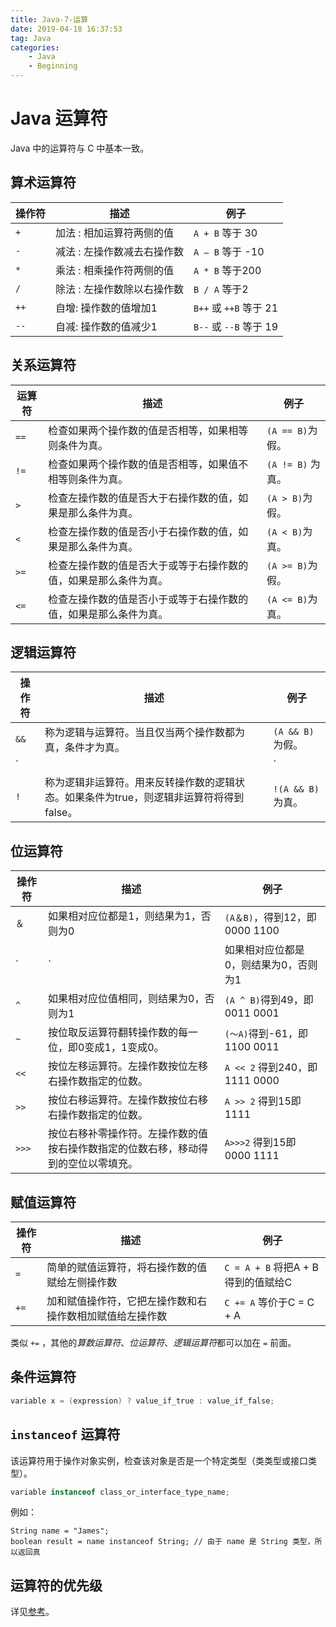 ```yaml
---
title: Java-7-运算
date: 2019-04-18 16:37:53
tag: Java
categories:
	- Java
	- Beginning
---
```


# Java 运算符

Java 中的运算符与 C 中基本一致。

## 算术运算符

| 			操作符 | 			描述                  | 			例子                       |
|--------|------------------------|-----------------------------|
| 				`+`  | 				加法 : 相加运算符两侧的值     | 				`A + B` 等于 30             |
| 				`-`  | 				减法 : 左操作数减去右操作数    | 				`A – B` 等于 -10            |
| 				`*`  | 				乘法 : 相乘操作符两侧的值     | 				`A * B` 等于200              |
| 				`/`  | 				除法 : 左操作数除以右操作数    | 				`B / A` 等于2                |
| 				`++` | 				自增: 操作数的值增加1       | 				`B++` 或 `++B` 等于 21 |
| 				`--` | 				自减: 操作数的值减少1       | 				`B--` 或 `--B` 等于 19 |

## 关系运算符

| 				运算符 | 				描述                               | 				例子           |
|---------|--------------------------------------|------------------|
| 				`==`  | 				检查如果两个操作数的值是否相等，如果相等则条件为真。       | 				`(A == B)`为假。  |
| 				`!=`  | 				检查如果两个操作数的值是否相等，如果值不相等则条件为真。     | 				`(A != B)` 为真。 |
| 				`>`   | 				检查左操作数的值是否大于右操作数的值，如果是那么条件为真。    | 				`(A > B)`为假。    | 
| 				`<`   | 				检查左操作数的值是否小于右操作数的值，如果是那么条件为真。    | 				`(A < B)`为真。    |
| 				`>=`  | 				检查左操作数的值是否大于或等于右操作数的值，如果是那么条件为真。 | 				`(A >= B)`为假。  |
| 				`<=`  | 				检查左操作数的值是否小于或等于右操作数的值，如果是那么条件为真。 | 				`(A <= B)`为真。  |

## 逻辑运算符

| 				操作符 | 				描述                                               | 				例子           |
|---------|------------------------------------------------------|------------------|
| 				`&&`  | 				称为逻辑与运算符。当且仅当两个操作数都为真，条件才为真。                     | 				`(A && B)` 为假。  |
| 				`||` | 				称为逻辑或操作符。如果任何两个操作数任何一个为真，条件为真。                   | 				`A || B)` 为真。 |
| 				`!`   | 				称为逻辑非运算符。用来反转操作数的逻辑状态。如果条件为true，则逻辑非运算符将得到false。 | 				`!(A && B)` 为真。 |

## 位运算符

| 				操作符  | 				描述                                        | 				例子                      |
|----------|-----------------------------------------------|-----------------------------|
| 				`＆`    | 				如果相对应位都是1，则结果为1，否则为0                      | 				`(A＆B)`，得到12，即0000 1100   |
| 				`|`    | 				如果相对应位都是0，则结果为0，否则为1                      | 				`(A | B)`得到61，即 0011 1101 |
| 				`^`    | 				如果相对应位值相同，则结果为0，否则为1                      | 				`(A ^ B)`得到49，即 0011 0001 |
| 				`~`    | 				按位取反运算符翻转操作数的每一位，即0变成1，1变成0。              | 				`(〜A)`得到-61，即1100 0011    |
| 				`<<`   | 				按位左移运算符。左操作数按位左移右操作数指定的位数。                | 				`A << 2` 得到240，即 1111 0000 |
| 				`>>`   | 				按位右移运算符。左操作数按位右移右操作数指定的位数。                | 				`A >> 2` 得到15即 1111        |
| 				`>>>`  | 				按位右移补零操作符。左操作数的值按右操作数指定的位数右移，移动得到的空位以零填充。 | 				`A>>>2` 得到15即0000 1111     |


## 赋值运算符

| 				操作符  | 				描述                             | 				例子                      |
|----------|------------------------------------|-----------------------------|
| 				`=`    | 				简单的赋值运算符，将右操作数的值赋给左侧操作数        | 				`C = A + B` 将把A + B得到的值赋给C |
| 				`+=`  | 				加和赋值操作符，它把左操作数和右操作数相加赋值给左操作数   | 				`C += A` 等价于C = C + A     |

类似 `+=` ，其他的*算数运算符*、*位运算符*、*逻辑运算符*都可以加在 `=` 前面。

## 条件运算符

```java
variable x = (expression) ? value_if_true : value_if_false;
```

## `instanceof` 运算符

该运算符用于操作对象实例，检查该对象是否是一个特定类型（类类型或接口类型）。

```java
variable instanceof class_or_interface_type_name;
```

例如：

```
String name = "James";
boolean result = name instanceof String; // 由于 name 是 String 类型，所以返回真
```

## 运算符的优先级

详见[参考](http://www.runoob.com/java/java-operators.html)。